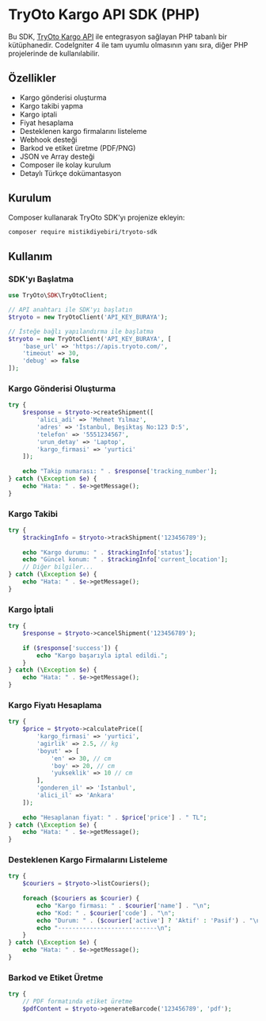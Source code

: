 # TryOto Kargo API SDK (PHP)

Bu SDK, [TryOto Kargo API](https://apis.tryoto.com/) ile entegrasyon sağlayan PHP tabanlı bir kütüphanedir. CodeIgniter 4 ile tam uyumlu olmasının yanı sıra, diğer PHP projelerinde de kullanılabilir.

## Özellikler

- Kargo gönderisi oluşturma
- Kargo takibi yapma
- Kargo iptali
- Fiyat hesaplama
- Desteklenen kargo firmalarını listeleme
- Webhook desteği
- Barkod ve etiket üretme (PDF/PNG)
- JSON ve Array desteği
- Composer ile kolay kurulum
- Detaylı Türkçe dokümantasyon

## Kurulum

Composer kullanarak TryOto SDK'yı projenize ekleyin:

```bash
composer require mistikdiyebiri/tryoto-sdk
```

## Kullanım

### SDK'yı Başlatma

```php
use TryOto\SDK\TryOtoClient;

// API anahtarı ile SDK'yı başlatın
$tryoto = new TryOtoClient('API_KEY_BURAYA');

// İsteğe bağlı yapılandırma ile başlatma
$tryoto = new TryOtoClient('API_KEY_BURAYA', [
    'base_url' => 'https://apis.tryoto.com/',
    'timeout' => 30,
    'debug' => false
]);
```

### Kargo Gönderisi Oluşturma

```php
try {
    $response = $tryoto->createShipment([
        'alici_adi' => 'Mehmet Yılmaz',
        'adres' => 'İstanbul, Beşiktaş No:123 D:5',
        'telefon' => '5551234567',
        'urun_detay' => 'Laptop',
        'kargo_firmasi' => 'yurtici'
    ]);
    
    echo "Takip numarası: " . $response['tracking_number'];
} catch (\Exception $e) {
    echo "Hata: " . $e->getMessage();
}
```

### Kargo Takibi

```php
try {
    $trackingInfo = $tryoto->trackShipment('123456789');
    
    echo "Kargo durumu: " . $trackingInfo['status'];
    echo "Güncel konum: " . $trackingInfo['current_location'];
    // Diğer bilgiler...
} catch (\Exception $e) {
    echo "Hata: " . $e->getMessage();
}
```

### Kargo İptali

```php
try {
    $response = $tryoto->cancelShipment('123456789');
    
    if ($response['success']) {
        echo "Kargo başarıyla iptal edildi.";
    }
} catch (\Exception $e) {
    echo "Hata: " . $e->getMessage();
}
```

### Kargo Fiyatı Hesaplama

```php
try {
    $price = $tryoto->calculatePrice([
        'kargo_firmasi' => 'yurtici',
        'agirlik' => 2.5, // kg
        'boyut' => [
            'en' => 30, // cm
            'boy' => 20, // cm
            'yukseklik' => 10 // cm
        ],
        'gonderen_il' => 'İstanbul',
        'alici_il' => 'Ankara'
    ]);
    
    echo "Hesaplanan fiyat: " . $price['price'] . " TL";
} catch (\Exception $e) {
    echo "Hata: " . $e->getMessage();
}
```

### Desteklenen Kargo Firmalarını Listeleme

```php
try {
    $couriers = $tryoto->listCouriers();
    
    foreach ($couriers as $courier) {
        echo "Kargo firması: " . $courier['name'] . "\n";
        echo "Kod: " . $courier['code'] . "\n";
        echo "Durum: " . ($courier['active'] ? 'Aktif' : 'Pasif') . "\n";
        echo "----------------------------\n";
    }
} catch (\Exception $e) {
    echo "Hata: " . $e->getMessage();
}
```

### Barkod ve Etiket Üretme

```php
try {
    // PDF formatında etiket üretme
    $pdfContent = $tryoto->generateBarcode('123456789', 'pdf');
    